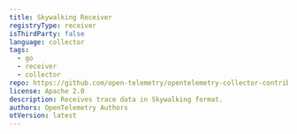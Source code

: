 ```yaml
---
title: Skywalking Receiver
registryType: receiver
isThirdParty: false
language: collector
tags:
  - go
  - receiver
  - collector
repo: https://github.com/open-telemetry/opentelemetry-collector-contrib/tree/main/receiver/skywalkingreceiver
license: Apache 2.0
description: Receives trace data in Skywalking format.
authors: OpenTelemetry Authors
otVersion: latest
---
```

